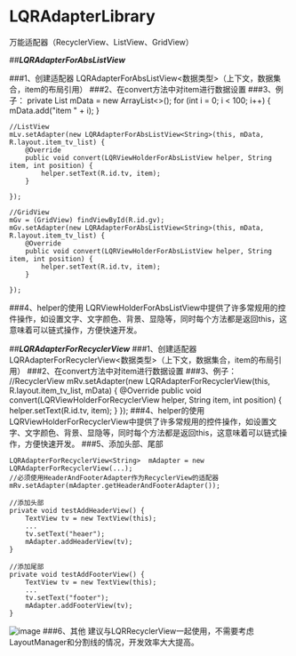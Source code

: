# LQRAdapterLibrary
万能适配器（RecyclerView、ListView、GridView）

##***LQRAdapterForAbsListView***

###1、创建适配器
LQRAdapterForAbsListView&lt;数据类型&gt;（上下文，数据集合，item的布局引用）
###2、在convert方法中对item进行数据设置
###3、例子：
	private List<String> mData = new ArrayList<>();
    for (int i = 0; i < 100; i++) {
        mData.add("item " + i);
    }

	//ListView
    mLv.setAdapter(new LQRAdapterForAbsListView<String>(this, mData, R.layout.item_tv_list) {
        @Override
        public void convert(LQRViewHolderForAbsListView helper, String item, int position) {
            helper.setText(R.id.tv, item);
        }

    });

    //GridView
    mGv = (GridView) findViewById(R.id.gv);
    mGv.setAdapter(new LQRAdapterForAbsListView<String>(this, mData, R.layout.item_tv_list) {
        @Override
        public void convert(LQRViewHolderForAbsListView helper, String item, int position) {
            helper.setText(R.id.tv, item);
        }

    });
###4、helper的使用
LQRViewHolderForAbsListView中提供了许多常规用的控件操作，如设置文字、文字颜色、背景、显隐等，同时每个方法都是返回this，这意味着可以链式操作，方便快速开发。

##***LQRAdapterForRecyclerView***
###1、创建适配器
LQRAdapterForRecyclerView&lt;数据类型&gt;（上下文，数据集合，item的布局引用）
###2、在convert方法中对item进行数据设置
###3、例子：
	//RecyclerView
	mRv.setAdapter(new LQRAdapterForRecyclerView<String>(this, R.layout.item_tv_list, mData) {
        @Override
        public void convert(LQRViewHolderForRecyclerView helper, String item, int position) {
            helper.setText(R.id.tv, item);
        }
    });
###4、helper的使用
LQRViewHolderForRecyclerView中提供了许多常规用的控件操作，如设置文字、文字颜色、背景、显隐等，同时每个方法都是返回this，这意味着可以链式操作，方便快速开发。
###5、添加头部、尾部

	LQRAdapterForRecyclerView<String>  mAdapter = new LQRAdapterForRecyclerView(...);
	//必须使用HeaderAndFooterAdapter作为RecyclerView的适配器
	mRv.setAdapter(mAdapter.getHeaderAndFooterAdapter());

	//添加头部
	private void testAddHeaderView() {
        TextView tv = new TextView(this);
        ...
        tv.setText("heaer");
        mAdapter.addHeaderView(tv);
    }

	//添加尾部
    private void testAddFooterView() {
        TextView tv = new TextView(this);
        ...
        tv.setText("footer");
        mAdapter.addFooterView(tv);
    }
![image](screenshots/LqrRecyclerViewDemo/3.gif)
###6、其他
建议与LQRRecyclerView一起使用，不需要考虑LayoutManager和分割线的情况，开发效率大大提高。